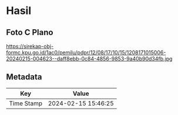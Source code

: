 # Hasil

## Foto C Plano

https://sirekap-obj-formc.kpu.go.id/1ac0/pemilu/pdpr/12/08/17/10/15/1208171015006-20240215-004623--daff8ebb-0c84-4856-9853-9a40b90d34fb.jpg


## Metadata

| Key        | Value               |
| ---------- | ------------------- |
| Time Stamp | 2024-02-15 15:46:25 |



